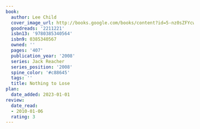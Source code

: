 ```yaml
---
book:
  author: Lee Child
  cover_image_url: http://books.google.com/books/content?id=5-nz0sZFYcwC&printsec=frontcover&img=1&zoom=1&source=gbs_api
  goodreads: '2211221'
  isbn13: '9780385340564'
  isbn9: 0385340567
  owned: ''
  pages: '407'
  publication_year: '2008'
  series: Jack Reacher
  series_position: '2008'
  spine_color: '#c88645'
  tags: ''
  title: Nothing to Lose
plan:
  date_added: 2023-01-01
review:
  date_read:
  - 2010-01-06
  rating: 3
---
```

